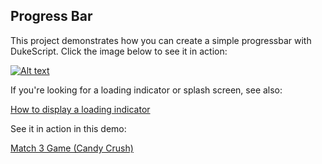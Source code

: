## Progress Bar

This project demonstrates how you can create a simple progressbar with DukeScript. Click the image below to see it in action: 

[![Alt text](https://img.youtube.com/vi/IgzcuECER6I/0.jpg)](https://www.youtube.com/watch?v=IgzcuECER6I)


If you're looking for a loading indicator or splash screen, see also: 


[How to display a loading indicator](https://dukescript.com/best/practices/2017/03/07/loading.html)

See it in action in this demo:

[Match 3 Game (Candy Crush)](https://github.com/dukescript/dukescript-demos/tree/master/match3)
